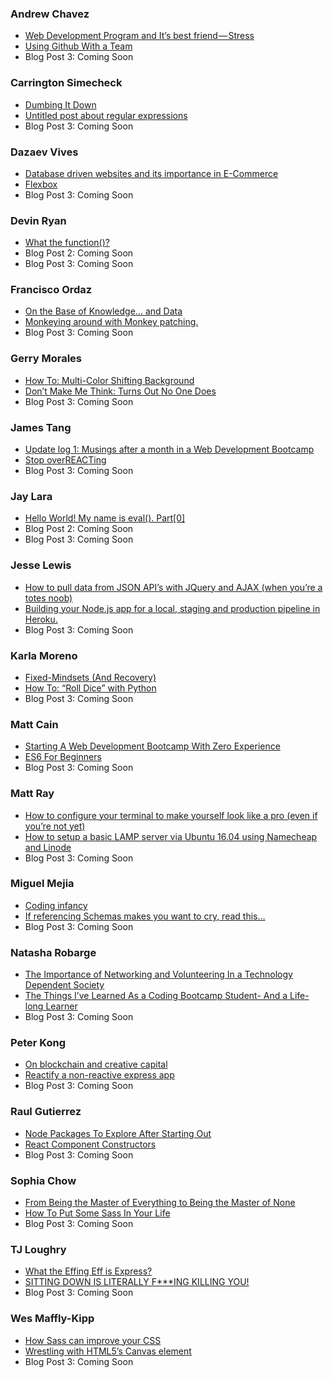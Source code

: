 
### Andrew Chavez

- [Web Development Program and It’s best friend — Stress](https://medium.com/@andrewchavez_88204/web-development-program-and-its-best-friend-stress-54d52610f1e3)
- [Using Github With a Team](https://medium.com/@andrewchavez_88204/teamwork-and-a-github-repository-story-cbb9654828ce)
- Blog Post 3: Coming Soon

### Carrington Simecheck

- [Dumbing It Down](https://medium.com/@LallieDragon/dumbing-it-down-eb8005204109)
- [Untitled post about regular expressions](https://medium.com/@LallieDragon/i-saw-this-the-other-day-and-wondered-what-the-hell-is-that-what-does-it-do-6bf3850d577c)
- Blog Post 3: Coming Soon

### Dazaev Vives

- [Database driven websites and its importance in E-Commerce](https://medium.com/@dazaevvivescervantes/database-driven-websites-and-its-importance-in-e-commerce-ae3ffe16b21f)
- [Flexbox](https://medium.com/@dazaevvivescervantes/flexbox-b38e0674bfec)
- Blog Post 3: Coming Soon

### Devin Ryan

- [What the function()?](https://medium.com/@devinryan/what-the-function-e70290a48947)
- Blog Post 2: Coming Soon
- Blog Post 3: Coming Soon

### Francisco Ordaz

- [On the Base of Knowledge… and Data](https://medium.com/@crordaz/on-the-base-of-knowledge-and-data-44169225a973)
- [Monkeying around with Monkey patching.](https://medium.com/@cescoIV/monkeying-around-with-monkey-patching-fdf513e573a5)
- Blog Post 3: Coming Soon

### Gerry Morales

- [How To: Multi-Color Shifting Background](https://medium.com/@gmorales_89058/how-to-multi-color-shifting-background-334b2fe303b4)
- [Don’t Make Me Think: Turns Out No One Does](https://medium.com/@gmorales_89058/dont-make-me-think-turns-out-no-one-does-a7bdc450630b)
- Blog Post 3: Coming Soon

### James Tang

- [Update log 1: Musings after a month in a Web Development Bootcamp](https://medium.com/@ulrichyu/update-log-1-musings-after-a-month-in-a-web-development-bootcamp-b802369bb160)
- [Stop overREACTing](https://medium.com/@ulrichyu/stop-overreacting-c4164ee46fe2)
- Blog Post 3: Coming Soon

### Jay Lara

- [Hello World! My name is eval(). Part[0]](https://medium.com/@jaylara1/hello-world-my-name-is-eval-part-0-a949d8b81547)
- Blog Post 2: Coming Soon
- Blog Post 3: Coming Soon

### Jesse Lewis

- [How to pull data from JSON API’s with JQuery and AJAX (when you’re a totes noob)](https://medium.com/@Moonstrasse/how-to-pull-data-from-json-apis-with-jquery-and-ajax-when-you-re-a-totes-noob-d6b6349cd21f)
- [Building your Node.js app for a local, staging and production pipeline in Heroku.](https://medium.com/@Moonstrasse/building-your-node-js-app-for-a-local-staging-and-production-pipeline-in-heroku-de11b17c95a8)
- Blog Post 3: Coming Soon

### Karla Moreno

- [Fixed-Mindsets (And Recovery)](https://medium.com/@diskokarl/fixed-mindsets-and-recovery-480c6dfcb4be)
- [How To: “Roll Dice” with Python](https://medium.com/@diskokarl/how-to-roll-dice-with-python-34865d83f53d)
- Blog Post 3: Coming Soon

### Matt Cain

- [Starting A Web Development Bootcamp With Zero Experience](https://medium.com/@cainmusicteach/starting-a-web-development-bootcamp-with-zero-experience-601b23c876e9)
- [ES6 For Beginners](https://medium.com/@cainmusicteach/es6-for-beginners-33cd11906dd4)
- Blog Post 3: Coming Soon

### Matt Ray

- [How to configure your terminal to make yourself look like a pro (even if you’re not yet)](https://medium.com/@MattRay0295/how-to-configure-your-terminal-to-make-yourself-look-like-a-pro-even-if-you-may-not-be-f6f2344d40a4)
- [How to setup a basic LAMP server via Ubuntu 16.04 using Namecheap and Linode](https://medium.com/@MattRay0295/how-to-setup-a-basic-lamp-server-via-ubuntu-16-04-using-namecheap-and-linode-64d1cd6372eb)
- Blog Post 3: Coming Soon

### Miguel Mejia

- [Coding infancy](https://medium.com/@miguelmejia/coding-infancy-9606b844219c)
- [If referencing Schemas makes you want to cry, read this…](https://medium.com/@miguelmejia/if-referencing-schemas-makes-you-want-to-cry-read-this-2da2771f85ab)
- Blog Post 3: Coming Soon

### Natasha Robarge

- [The Importance of Networking and Volunteering In a Technology Dependent Society](https://medium.com/@natasharobarge/the-importance-of-networking-and-volunteering-in-a-technology-dependent-society-48af2d3e9de5)
- [The Things I’ve Learned As a Coding Bootcamp Student- And a Life-long Learner](https://medium.com/@natasharobarge/the-things-ive-learned-as-a-coding-bootcamp-student-and-a-life-long-learner-5a769fc734d0)
- Blog Post 3: Coming Soon

### Peter Kong

- [On blockchain and creative capital](https://medium.com/@peterkong/on-blockchain-and-creative-capital-a48d074b0359)
- [Reactify a non-reactive express app](https://medium.com/@peterkong/reactify-a-non-reactive-express-app-6e077a04e141)
- Blog Post 3: Coming Soon

### Raul Gutierrez

- [Node Packages To Explore After Starting Out](https://medium.com/@rcgutierreziii/node-packages-you-definitely-want-to-know-about-starting-out-3ef221a43c5c)
- [React Component Constructors](https://medium.com/@rcgutierreziii/react-component-constructors-6a577553888c)
- Blog Post 3: Coming Soon

### Sophia Chow

- [From Being the Master of Everything to Being the Master of None](https://medium.com/@sophia.t.chow/from-being-the-master-of-everything-to-being-the-master-of-none-2f65c3317b29)
- [How To Put Some Sass In Your Life](https://medium.com/@sophia.t.chow/how-to-put-some-sass-in-your-life-31991749ab02)
- Blog Post 3: Coming Soon

### TJ Loughry

- [What the Effing Eff is Express?](https://medium.com/@tjloughry/what-the-effing-eff-is-express-39c517bb40f6)
- [SITTING DOWN IS LITERALLY F***ING KILLING YOU!](https://medium.com/@tjloughry/sitting-down-is-literally-f-ing-killing-you-1b91e5d644a)
- Blog Post 3: Coming Soon

### Wes Maffly-Kipp

- [How Sass can improve your CSS](https://medium.com/@wesleymafflykipp/how-sass-can-improve-your-css-d3d41ccd0bd2)
- [Wrestling with HTML5’s Canvas element](https://medium.com/@wesleymafflykipp/wrestling-with-html5s-canvas-element-8e77e424cff5)
- Blog Post 3: Coming Soon
